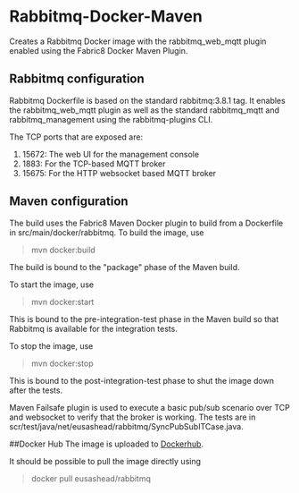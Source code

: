 # Rabbitmq-Docker-Maven
Creates a Rabbitmq Docker image with the rabbitmq_web_mqtt plugin enabled using the Fabric8 Docker Maven Plugin.

## Rabbitmq configuration
Rabbitmq Dockerfile is based on the standard rabbitmq:3.8.1 tag. It enables the rabbitmq_web_mqtt plugin as well as the standard rabbitmq_mqtt and rabbitmq_management using the rabbitmq-plugins CLI.

The TCP ports that are exposed are:
1. 15672: The web UI for the management console 
2. 1883: For the TCP-based MQTT broker
3. 15675: For the HTTP websocket based MQTT broker

## Maven configuration
The build uses the Fabric8 Maven Docker plugin to build from a Dockerfile in src/main/docker/rabbitmq. To build the image, use
> mvn docker:build

The build is bound to the "package" phase of the Maven build.

To start the image, use
> mvn docker:start

This is bound to the pre-integration-test phase in the Maven build so that Rabbitmq is available for the integration tests.

To stop the image, use
> mvn docker:stop

This is bound to the post-integration-test phase to shut the image down after the tests.

Maven Failsafe plugin is used to execute a basic pub/sub scenario over TCP and websocket to verify that the broker is working. The tests are in scr/test/java/net/eusashead/rabbitmq/SyncPubSubITCase.java.

##Docker Hub
The image is uploaded to [Dockerhub](https://hub.docker.com/r/eusashead/rabbitmq/).

It should be possible to pull the image directly using 
> docker pull eusashead/rabbitmq
